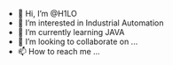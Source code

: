- 👋 Hi, I’m @H1LO
- 👀 I’m interested in Industrial Automation
- 🌱 I’m currently learning JAVA
- 💞️ I’m looking to collaborate on ...
- 📫 How to reach me ...

<!---
H1LO/H1LO is a ✨ special ✨ repository because its `README.md` (this file) appears on your GitHub profile.
You can click the Preview link to take a look at your changes.
--->
